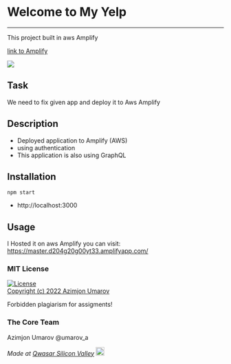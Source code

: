 # Welcome to My Yelp
***
This project built in aws Amplify

[link to Amplify](https://master.d204g20g00yt33.amplifyapp.com)

<img src="https://theazimjon.netlify.app/assets/img/portfolio/yelp.png" />

## Task
We need to fix given app and deploy it to Aws Amplify

## Description
- Deployed application to Amplify (AWS)
-  using authentication
- This application is also using GraphQL

## Installation
````
npm start
````
- http://localhost:3000


## Usage
I Hosted it on aws Amplify you can visit:
https://master.d204g20g00yt33.amplifyapp.com/


### MIT License
[![License](https://img.shields.io/badge/License-MIT-yellowgreen.svg)](https://opensource.org/licenses/Apache-2.0])  
<a href="https://github.com/theazimjon/my-yelp/blob/main/LICENSE.md" > Copyright (c) 2022 Azimjon Umarov </a>
<p> Forbidden plagiarism for assigments! </p>

### The Core Team
Azimjon Umarov
@umarov_a

<span><i>Made at <a href='https://qwasar.io'>Qwasar Silicon Valley</a></i></span>
<span><img alt='Qwasar Silicon Valley Logo' src='https://storage.googleapis.com/qwasar-public/qwasar-logo_50x50.png' width='20px'></span>
